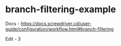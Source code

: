 # branch-filtering-example

Docs - https://docs.screwdriver.cd/user-guide/configuration/workflow.html#branch-filtering

Edit - 3
